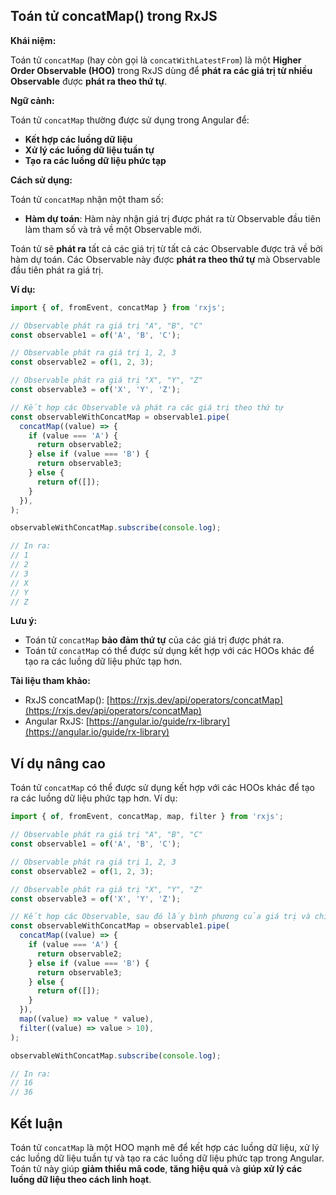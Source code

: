 ## Toán tử concatMap() trong RxJS

**Khái niệm:**

Toán tử `concatMap` (hay còn gọi là `concatWithLatestFrom`) là một **Higher Order Observable (HOO)** trong RxJS dùng để **phát ra các giá trị từ nhiều Observable** được **phát ra theo thứ tự**.

**Ngữ cảnh:**

Toán tử `concatMap` thường được sử dụng trong Angular để:

* **Kết hợp các luồng dữ liệu**
* **Xử lý các luồng dữ liệu tuần tự**
* **Tạo ra các luồng dữ liệu phức tạp**

**Cách sử dụng:**

Toán tử `concatMap` nhận một tham số:

* **Hàm dự toán**: Hàm này nhận giá trị được phát ra từ Observable đầu tiên làm tham số và trả về một Observable mới.

Toán tử sẽ **phát ra** tất cả các giá trị từ tất cả các Observable được trả về bởi hàm dự toán. Các Observable này được **phát ra theo thứ tự** mà Observable đầu tiên phát ra giá trị.

**Ví dụ:**

```typescript
import { of, fromEvent, concatMap } from 'rxjs';

// Observable phát ra giá trị "A", "B", "C"
const observable1 = of('A', 'B', 'C');

// Observable phát ra giá trị 1, 2, 3
const observable2 = of(1, 2, 3);

// Observable phát ra giá trị "X", "Y", "Z"
const observable3 = of('X', 'Y', 'Z');

// Kết hợp các Observable và phát ra các giá trị theo thứ tự
const observableWithConcatMap = observable1.pipe(
  concatMap((value) => {
    if (value === 'A') {
      return observable2;
    } else if (value === 'B') {
      return observable3;
    } else {
      return of([]);
    }
  }),
);

observableWithConcatMap.subscribe(console.log);

// In ra:
// 1
// 2
// 3
// X
// Y
// Z
```

**Lưu ý:**

* Toán tử `concatMap` **bảo đảm thứ tự** của các giá trị được phát ra.
* Toán tử `concatMap` có thể được sử dụng kết hợp với các HOOs khác để tạo ra các luồng dữ liệu phức tạp hơn.

**Tài liệu tham khảo:**

* RxJS concatMap(): [https://rxjs.dev/api/operators/concatMap](https://rxjs.dev/api/operators/concatMap)
* Angular RxJS: [https://angular.io/guide/rx-library](https://angular.io/guide/rx-library)

## Ví dụ nâng cao

Toán tử `concatMap` có thể được sử dụng kết hợp với các HOOs khác để tạo ra các luồng dữ liệu phức tạp hơn. Ví dụ:

```typescript
import { of, fromEvent, concatMap, map, filter } from 'rxjs';

// Observable phát ra giá trị "A", "B", "C"
const observable1 = of('A', 'B', 'C');

// Observable phát ra giá trị 1, 2, 3
const observable2 = of(1, 2, 3);

// Observable phát ra giá trị "X", "Y", "Z"
const observable3 = of('X', 'Y', 'Z');

// Kết hợp các Observable, sau đó lấy bình phương của giá trị và chỉ lấy các giá trị lớn hơn 10
const observableWithConcatMap = observable1.pipe(
  concatMap((value) => {
    if (value === 'A') {
      return observable2;
    } else if (value === 'B') {
      return observable3;
    } else {
      return of([]);
    }
  }),
  map((value) => value * value),
  filter((value) => value > 10),
);

observableWithConcatMap.subscribe(console.log);

// In ra:
// 16
// 36
```

## Kết luận

Toán tử `concatMap` là một HOO mạnh mẽ để kết hợp các luồng dữ liệu, xử lý các luồng dữ liệu tuần tự và tạo ra các luồng dữ liệu phức tạp trong Angular. Toán tử này giúp **giảm thiểu mã code**, **tăng hiệu quả** và **giúp xử lý các luồng dữ liệu theo cách linh hoạt**.